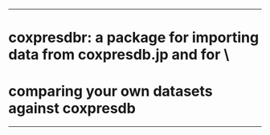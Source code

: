 ----
# coxpresdbr: a package for importing data from coxpresdb.jp and for \
# comparing your own datasets against coxpresdb
----
